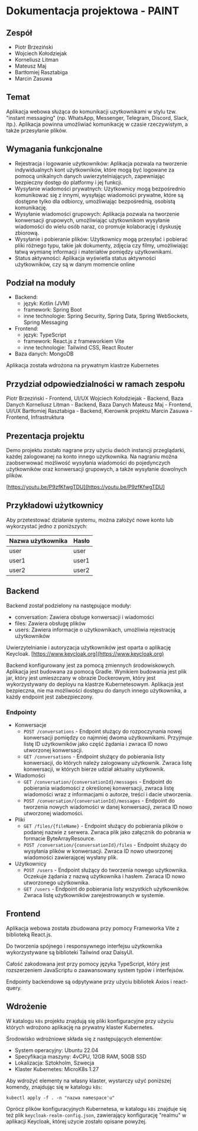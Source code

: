 # Dokumentacja projektowa - PAINT

## Zespół

- Piotr Brzeziński
- Wojciech Kołodziejak
- Korneliusz Litman
- Mateusz Maj
- Bartłomiej Rasztabiga
- Marcin Zasuwa

## Temat

Aplikacja webowa służąca do komunikacji uzytkownikami w stylu tzw. "instant messaging" (np. WhatsApp, Messenger,
Telegram, Discord, Slack, itp.). Aplikacja powinna umożliwiać komunikację w czasie rzeczywistym, a także przesyłanie
plików.

## Wymagania funkcjonalne

- Rejestracja i logowanie użytkowników: Aplikacja pozwala na tworzenie indywidualnych kont użytkowników, które mogą być logowane za pomocą unikalnych danych uwierzytelniających, zapewniając bezpieczny dostęp do platformy i jej funkcji.
- Wysyłanie wiadomości prywatnych: Użytkownicy mogą bezpośrednio komunikować się z innymi, wysyłając wiadomości prywatne, które są dostępne tylko dla odbiorcy, umożliwiając bezpośrednią, osobistą komunikację.
- Wysyłanie wiadomości grupowych: Aplikacja pozwala na tworzenie konwersacji grupowych, umożliwiając użytkownikom wysyłanie wiadomości do wielu osób naraz, co promuje kolaborację i dyskusję zbiorową.
- Wysyłanie i pobieranie plików: Użytkownicy mogą przesyłać i pobierać pliki różnego typu, takie jak dokumenty, zdjęcia czy filmy, umożliwiając łatwą wymianę informacji i materiałów pomiędzy użytkownikami.
- Status aktywności: Aplikacja wyświetla status aktywności użytkowników, czy są w danym momencie online

## Podział na moduły

- Backend:
  - język: Kotlin (JVM)
  - framework: Spring Boot
  - inne technologie: Spring Security, Spring Data, Spring WebSockets, Spring Messaging
- Frontend:
  - język: TypeScript
  - framework: React.js z frameworkiem Vite
  - inne technologie: Tailwind CSS, React Router
- Baza danych: MongoDB

Aplikacja została wdrożona na prywatnym klastrze Kubernetes

## Przydział odpowiedzialności w ramach zespołu

Piotr Brzeziński - Frontend, UI/UX
Wojciech Kołodziejak - Backend, Baza Danych
Korneliusz Litman - Backend, Baza Danych
Mateusz Maj - Frontend, UI/UX
Bartłomiej Rasztabiga - Backend, Kierownik projektu
Marcin Zasuwa - Frontend, Infrastruktura


## Prezentacja projektu

Demo projektu zostało nagrane przy użyciu dwóch instancji przeglądarki, każdej zalogowanej na konto innego użytkownika.
Na nagraniu można zaobserwować możliwość wysyłania wiadomości do pojedynczych użytkowników oraz konwersacji grupowych, a także wysyłanie dowolnych plików.

[https://youtu.be/P9zfKfwgTDU](https://youtu.be/P9zfKfwgTDU)

## Przykładowi użytkownicy

Aby przetestować działanie systemu, można założyć nowe konto lub wykorzystać jedno z poniższych:


| Nazwa użytkownika | Hasło     |
| ----------------- | --------- |
| user              | user      |
| user1             | user1     |
| user2             | user2     |


## Backend
Backend został podzielony na następujące moduły:
- conversation: Zawiera obsługe konwersacji i wiadomości
- files: Zawiera obsługę plików
- users: Zawiera informacje o użytkownikach, umożliwia rejestrację użytkowników

Uwierzytelnianie i autoryzacja użytkowników jest oparta o aplikację Keycloak. [https://www.keycloak.org](https://www.keycloak.org)


Backend konfigurowany jest za pomocą zmiennych środowiskowych.
Aplikacja jest budowana za pomocą Gradle. Wynikiem budowania jest plik jar, który jest umieszczany w obrazie Dockerowym, który jest wykorzystywany do deployu na klastrze Kubernetesowym.
Aplikacja jest bezpieczna, nie ma możliwości dostępu do danych innego użytkownika, a każdy endpoint jest zabezpieczony.


### Endpointy
* Konwersacje
  * `POST /conversations` - Endpoint służący do rozpoczynania nowej konwersacji pomiędzy co najmniej dwoma użytkownikami. Przyjmuje listę ID użytkowników jako część żądania i zwraca ID nowo utworzonej konwersacji.
  * `GET /conversations` - Endpoint służący do pobierania listy konwersacji, do których należy zalogowany użytkownik. Zwraca listę konwersacji, w których bierze udział aktualny użytkownik.
* Wiadomości
  * `GET /conversation/{conversationId}/messages` - Endpoint do pobierania wiadomości z określonej konwersacji, zwraca listę wiadomości wraz z informacjami o autorze, treści i dacie utworzenia.
  * `POST /conversation/{conversationId}/messages` - Endpoint do tworzenia nowych wiadomości w danej konwersacji, zwraca ID nowo utworzonej wiadomości.
* Pliki
  * `GET /files/{fileName}` - Endpoint służący do pobierania plików o podanej nazwie z serwera. Zwraca plik jako załącznik do pobrania w formacie ByteArrayResource.
  * `POST /conversation/{conversationId}/files` - Endpoint służący do wysyłania plików w konwersacji. Zwraca ID nowo utworzonej wiadomości zawierającej wysłany plik.
* Użytkownicy
  * `POST /users` - Endpoint służący do tworzenia nowego użytkownika. Oczekuje żądania z nazwą użytkownika i hasłem. Zwraca ID nowo utworzonego użytkownika.
  * `GET /users` - Endpoint do pobierania listy wszystkich użytkowników. Zwraca listę użytkowników zarejestrowanych w systemie.


## Frontend
Aplikacja webowa została zbudowana przy pomocy Frameworka Vite z biblioteką React.js.

Do tworzenia spójnego i responsywnego interfejsu użytkownika wykorzystywane są biblioteki Tailwind oraz DaisyUI.

Całość zakodowana jest przy pomocy języka TypeScript, który jest rozszerzeniem JavaScriptu o zaawansowany system typów i interfejsów.

Endpointy backendowe są odpytywane przy użyciu bibliotek Axios i react-query.

## Wdrożenie

W katalogu `k8s` projektu znajdują się pliki konfiguracyjne przy użyciu których wdrożono aplikację na prywatny klaster Kubernetes.

Środowisko wdrożniowe składa się z następujących elementów:

- System operacyjny: Ubuntu 22.04
- Specyfikacja maszyny: 4vCPU, 12GB RAM, 50GB SSD
- Lokalizacja: Sztokholm, Szwecja
- Klaster Kubernetes: MicroK8s 1.27

Aby wdrożyć elementy na własny klaster, wystarczy użyć poniższej komendy, znajdując się w katalogu `k8s`:

```shell
kubectl apply -f . -n "nazwa namespace'u"
```

Oprócz plików konfiguracyjnych Kubernetesa, w katalogu `k8s` znajduje się też plik `keycloak-realm-config.json`, zawierający konfigurację "realmu" w aplikacji Keycloak, której użycie zostało opisane powyżej.
